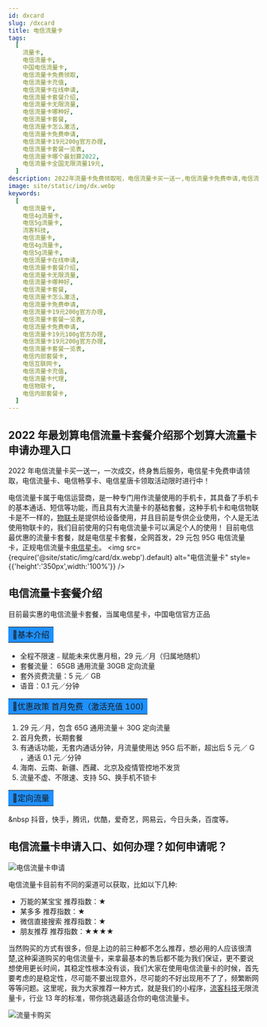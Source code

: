 ```yaml
---
id: dxcard
slug: /dxcard
title: 电信流量卡
tags:
  [
    流量卡,
    电信流量卡,
    中国电信流量卡,
    电信流量卡免费领取,
    电信流量卡充值,
    电信流量卡在线申请,
    电信流量卡套餐介绍,
    电信流量卡无限流量,
    电信流量卡哪种好,
    电信流量卡套餐,
    电信流量卡怎么激活,
    电信流量卡免费申请,
    电信流量卡19元200g官方办理,
    电信流量卡套餐一览表,
    电信流量卡哪个最划算2022,
    电信流量卡全国无限流量19元,
  ]
description: 2022年流量卡免费领取啦，电信流量卡买一送一,电信流量卡免费申请,电信流量卡充值教程,电信流量卡申请入口,2022年电信流量卡免费申请
image: site/static/img/dx.webp
keywords:
  [
    电信流量卡,
    电信4g流量卡,
    电信5g流量卡,
    流客科技,
    电信流量卡,
    电信4g流量卡,
    电信5g流量卡,
    电信流量卡在线申请,
    电信流量卡套餐介绍,
    电信流量卡无限流量,
    电信流量卡哪种好,
    电信流量卡套餐,
    电信流量卡怎么激活,
    电信流量卡免费申请,
    电信流量卡19元200g官方办理,
    电信流量卡套餐一览表,
    电信流量卡免费申请,
    电信流量卡19元100g官方办理,
    电信流量卡19元200g官方办理,
    电信流量卡套餐一览表,
    电信内部套餐卡,
    电信互联网卡,
    电信流量卡充值,
    电信流量卡代理,
    电信物联卡,
    电信内部套餐卡,
  ]
---
```


## 2022 年最划算电信流量卡套餐介绍那个划算大流量卡申请办理入口

2022 年电信流量卡买一送一，一次成交，终身售后服务，电信星卡免费申请领取，电信流量卡、电信畅享卡、电信星唐卡领取活动限时进行中！

电信流量卡属于电信运营商，是一种专门用作流量使用的手机卡，其具备了手机卡的基本通话、短信等功能，而且具有大流量卡的基础套餐，这种手机卡和电信物联卡是不一样的，[物联卡](https://baike.baidu.com/item/%E7%89%A9%E8%81%94%E5%8D%A1)是提供给设备使用，并且目前是专供企业使用，个人是无法使用物联卡的，我们目前使用的只有电信流量卡可以满足个人的使用！
目前电信最优惠的流量卡套餐，就是电信星卡套餐，全网首发，29 元包 95G 电信流量卡，正规电信流量卡[电信星卡](/hot/xingka)。
<img
src={require('@site/static/img/card/dx.webp').default}
alt="电信流量卡"
style={{'height':'350px',width:'100%'}}
/>

## 电信流量卡套餐介绍

目前最实惠的电信流量卡套餐，当属电信星卡，中国电信官方正品

<table>
  <tr>
    <td bgcolor="#1E90FF">&#128226;基本介绍</td>
  </tr>
</table>

- 全程不限速﹣赋能未来优惠月租，29 元／月（归属地随机）
- 套餐流量： 65GB 通用流量 30GB 定向流量
- 套外资费流量：5 元／ GB
- 语音：0.1 元／分钟

<table>
  <tr>
    <td bgcolor="#1E90FF">&#128226;优惠政策 首月免费（激活充值 100)</td>
  </tr>
</table>

1. 29 元／月，包含 65G 通用流量＋ 30G 定向流量
2. 首月免费，长期套餐
3. 有通话功能，无套内通话分钟，月流量使用达 95G 后不断，超出后 5 元／ G ，通话 0.1 元／分钟
4. 海南、云南、新疆、西藏、北京及疫情管控地不发货
5. 流量不虚、不限速、支持 5G、换手机不锁卡

<table>
  <tr>
    <td bgcolor="#1E90FF">&#128226;定向流量</td>
  </tr>
</table>

&nbsp 抖音，快手，腾讯，优酷，爱奇艺，网易云，今日头条，百度等。

## 电信流量卡申请入口、如何办理？如何申请呢？

![电信流量卡申请](https://s3.bmp.ovh/imgs/2022/05/07/502910d3c15ce92f.png)

电信流量卡目前有不同的渠道可以获取，比如以下几种:

- 万能的某宝宝 推荐指数：★
- 某多多 推荐指数：★
- 微信直接搜索 推荐指数：★
- 朋友推荐 推荐指数：★★★★

当然购买的方式有很多，但是上边的前三种都不怎么推荐，想必用的人应该很清楚,这种渠道购买的电信流量卡，来拿最基本的售后都不能为我们保证，更不要说想使用更长时间，其稳定性根本没有谈，我们大家在使用电信流量卡的时候，首先要考虑的是稳定性，尽可能不要出现意外，尽可能的不好出现用不了了，频繁断网等等问题。这里呢，我为大家推荐一种方式，就是我们的小程序，[流客科技](https://www.liuketh.cn)无限流量卡，行业 13 年的标准，带你挑选最适合你的电信流量卡。

![流量卡购买](@site/static/img/card/shop.webp)
